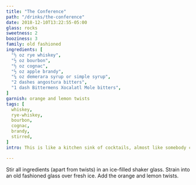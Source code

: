 ```yaml
---
title: "The Conference"
path: "/drinks/the-conference"
date: 2018-12-10T13:22:55-05:00
glass: rocks
sweetness: 2
booziness: 3
family: old fashioned
ingredients: [
  "½ oz rye whiskey",
  "½ oz bourbon",
  "½ oz cognac",
  "½ oz apple brandy",
  "¼ oz demerara syrup or simple syrup",
  "2 dashes angostura bitters",
  "1 dash Bittermens Xocalatl Mole bitters",
]
garnish: orange and lemon twists
tags: [
  whiskey,
  rye-whiskey,
  bourbon,
  cognac,
  brandy,
  stirred,
]
intro: This is like a kitchen sink of cocktails, almost like somebody couldn’t decide what they wanted in the drink, so they added a bit of everything—it even has two different twists! Yet somehow, it works out.

---
```


Stir all ingredients (apart from twists) in an ice-filled shaker glass. Strain into an old fashioned glass over fresh ice. Add the orange and lemon twists.
